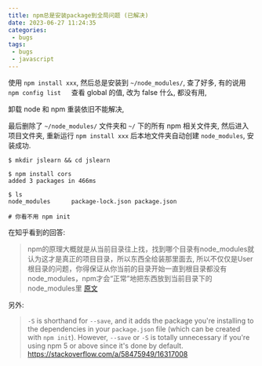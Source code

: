 ```yaml
---
title: npm总是安装package到全局问题 (已解决)
date: 2023-06-27 11:24:35
categories:
 - bugs
tags:
 - bugs
 - javascript
---
```


使用 `npm install xxx`, 然后总是安装到 `~/node_modules/`, 查了好多, 有的说用 `npm config list   `查看 global 的值, 改为 false 什么, 都没有用, 

卸载 node 和 npm 重装依旧不能解决, 

最后删除了  `~/node_modules/` 文件夹和 `~/` 下的所有 npm 相关文件夹, 然后进入项目文件夹, 重新运行 `npm install xxx` 后本地文件夹自动创建 `node_modules`, 安装成功. 

```shell
$ mkdir jslearn && cd jslearn

$ npm install cors
added 3 packages in 466ms

$ ls
node_modules      package-lock.json package.json

# 你看不用 npm init
```

在知乎看到的回答:

> npm的原理大概就是从当前目录往上找，找到哪个目录有node_modules就认为这才是真正的项目目录，所以东西全给装那里面去, 所以不仅仅是User根目录的问题，你得保证从你当前的目录开始一直到根目录都没有node_modules，npm才会“正常”地把东西放到当前目录下的node_modules里 [原文](https://www.zhihu.com/question/33302274/answer/56276831)

另外: 

> `-S` is shorthand for `--save`, and it adds the package you're installing to the dependencies in your `package.json` file (which can be created with `npm init`). However, `--save` or `-S` is totally unnecessary if you're using npm 5 or above since it's done by default. https://stackoverflow.com/a/58475949/16317008
